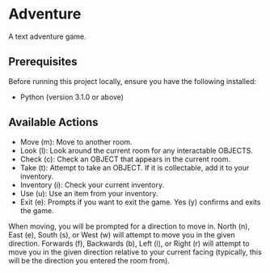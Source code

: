 # Adventure

A text adventure game. 

## Prerequisites

Before running this project locally, ensure you have the following installed:

- Python (version 3.1.0 or above)

## Available Actions

- Move (m): Move to another room.
- Look (l): Look around the current room for any interactable OBJECTS.
- Check (c): Check an OBJECT that appears in the current room. 
- Take (t): Attempt to take an OBJECT. If it is collectable, add it to your inventory. 
- Inventory (i): Check your current inventory.
- Use (u): Use an item from your inventory.
- Exit (e): Prompts if you want to exit the game. Yes (y) confirms and exits the game.

When moving, you will be prompted for a direction to move in.
North (n), East (e), South (s), or West (w) will attempt to move you in the given direction.
Forwards (f), Backwards (b), Left (l), or Right (r) will attempt to move you in the given direction relative to your current facing (typically, this will be the direction you entered the room from).